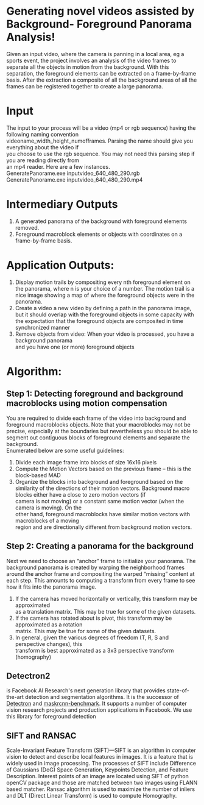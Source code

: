 # Generating novel videos assisted by Background-  Foreground Panorama Analysis!

Given an input video, where the camera is panning in a local area, eg a sports event, the project involves an analysis of the video frames to separate all the objects in motion from the background. With this  separation, the foreground elements can be extracted on a frame-by-frame basis. After the extraction a composite of all the background areas of all the frames can be registered together to create a large panorama.


# Input

The input to your process will be a video (mp4 or rgb sequence) having the following naming convention  
videoname_width_height_numofframes. Parsing the name should give you everything about the video if  
you choose to use the rgb sequence. You may not need this parsing step if you are reading directly from  
an mp4 reader. Here are a few instances.  
GeneratePanorame.exe inputvideo_640_480_290.rgb  
GeneratePanorame.exe inputvideo_640_480_290.mp4

# Intermediary Outputs

1. A generated panorama of the background with foreground elements removed.
2. Foreground macroblock elements or objects with coordinates on a frame-by-frame basis.

# Application Outputs:

1. Display motion trails by compositing every nth foreground element on the panorama, where n is  your choice of a number. The motion trail is a nice image showing a map of where the foreground  objects were in the panorama.
2. Create a video a  new video  by defining a path in the panorama image, but it should overlap with the foreground objects in some capacity with the expectation that the foreground objects are composited in time synchronized manner
3. Remove objects from video: When your video is processed, you have a background panorama  
and you have one (or more) foreground objects

# Algorithm:
## Step 1: Detecting foreground and background macroblocks using motion compensation  
You are required to divide each frame of the video into  background  and  foreground  macroblocks objects. Note that your macroblocks may not be precise, especially at the boundaries but nevertheless you should be able to segment out contiguous blocks of foreground elements and separate the background.  
Enumerated below are some useful guidelines:  
1.  Divide each image frame into blocks of size 16x16 pixels  
2.  Compute the Motion Vectors based on the previous frame – this is the block-based MAD 
3.  Organize the blocks into background and foreground based on the similarity of the directions of their motion vectors. Background macro blocks either have a close to zero motion vectors (if  
camera is not moving) or a constant same motion vector (when the camera is moving). On the  
other hand, foreground macroblocks have similar motion vectors with macroblocks of a moving  
region and are directionally different from background motion vectors. 
## Step 2: Creating a panorama for the background  
Next we need to choose an “anchor” frame to initialize your panorama. The background panorama is created by warping the neighborhood frames around the anchor frame and compositing the warped “missing” content at each step. This amounts to computing a  transform  from every frame to see how it fits into the panorama image.  
1.  If the camera has moved horizontally or vertically, this transform may be approximated  
as a translation matrix. This may be true for some of the given datasets.  
2.  If the camera has rotated about is pivot, this transform may be approximated as a rotation  
matrix. This may be true for some of the given datasets.  
3.  In general, given the various degrees of freedom (T, R, S and perspective changes), this  
transform is best approximated as a 3x3 perspective transform (homography)
## Detectron2 
is Facebook AI Research's next generation library that provides state-of-the-art detection and segmentation algorithms. It is the successor of [Detectron](https://github.com/facebookresearch/Detectron/) and [maskrcnn-benchmark](https://github.com/facebookresearch/maskrcnn-benchmark/). It supports a number of computer vision research projects and production applications in Facebook. We use this library for foreground detection
##  SIFT and RANSAC
Scale-Invariant Feature Transform (SIFT)—SIFT is an algorithm in computer vision to detect and describe local features in images. It is a feature that is widely used in image processing. The processes of SIFT include Difference of Gaussians (DoG) Space Generation, Keypoints Detection, and Feature Description. Interest points of an image are located using SIFT of python openCV package and those are matched between two images using FLANN based matcher. Ransac algorithm is used to maximize the number of inliers and DLT (Direct Linear Transform) is used to compute Homography.
